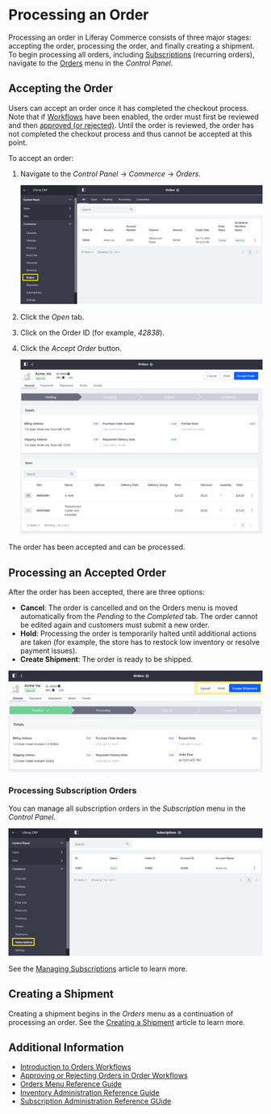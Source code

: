 # Processing an Order

Processing an order in Liferay Commerce consists of three major stages: accepting the order, processing the order, and finally creating a shipment. To begin processing all orders, including [Subscriptions](../subscriptions/managing-subscriptions.md) (recurring orders), navigate to the [Orders](./orders-menu-reference-guide.md) menu in the _Control Panel_.

## Accepting the Order

Users can accept an order once it has completed the checkout process. Note that if [Workflows](../order-workflows/enabling-or-disabling-order-workflows.md) have been enabled, the order must first be reviewed and then [approved (or rejected)](../order-workflows/approving-or-rejecting-orders-in-order-workflows.md). Until the order is reviewed, the order has not completed the checkout process and thus cannot be accepted at this point.

To accept an order:

1. Navigate to the _Control Panel_ &rarr; _Commerce_ &rarr; _Orders_.

    ![The Orders menu is in the Control Panel](./processing-an-order/images/01.png)

1. Click the _Open_ tab.
1. Click on the Order ID (for example, _42838_).
1. Click the _Accept Order_ button.

    ![Click Accept Order button to begin processing.](./processing-an-order/images/02.png)

The order has been accepted and can be processed.

## Processing an Accepted Order

After the order has been accepted, there are three options:

* **Cancel**: The order is cancelled and on the Orders menu is moved automatically from the _Pending_ to the _Completed_ tab. The order cannot be edited again and customers must submit a new order.
* **Hold**: Processing the order is temporarily halted until additional actions are taken (for example, the store has to restock low inventory or resolve payment issues).
* **Create Shipment**: The order is ready to be shipped.

![Cancel, Hold, or Create Shipment](./processing-an-order/images/04.png)

### Processing Subscription Orders

You can manage all subscription orders in the _Subscription_ menu in the _Control Panel_.

![Subscription menu](./processing-an-order/images/03.png)

See the [Managing Subscriptions](../subscriptions/managing-subscriptions.md) article to learn more.

## Creating a Shipment

Creating a shipment begins in the _Orders_ menu as a continuation of processing an order. See the [Creating a Shipment](../shipments/creating-a-shipment.md) article to learn more.

## Additional Information

* [Introduction to Orders Workflows](../order-workflows/introduction-to-order-workflows.md)
* [Approving or Rejecting Orders in Order Workflows](../order-workflows/approving-or-rejecting-orders-in-order-workflows.md)
* [Orders Menu Reference Guide](./orders-menu-reference-guide.md)
* [Inventory Administration Reference Guide](../../managing-a-catalog/managing-inventory/inventory-administration-reference-guide.md)
* [Subscription Administration Reference GUide](../subscriptions/subscription-administration-reference-guide.md)
